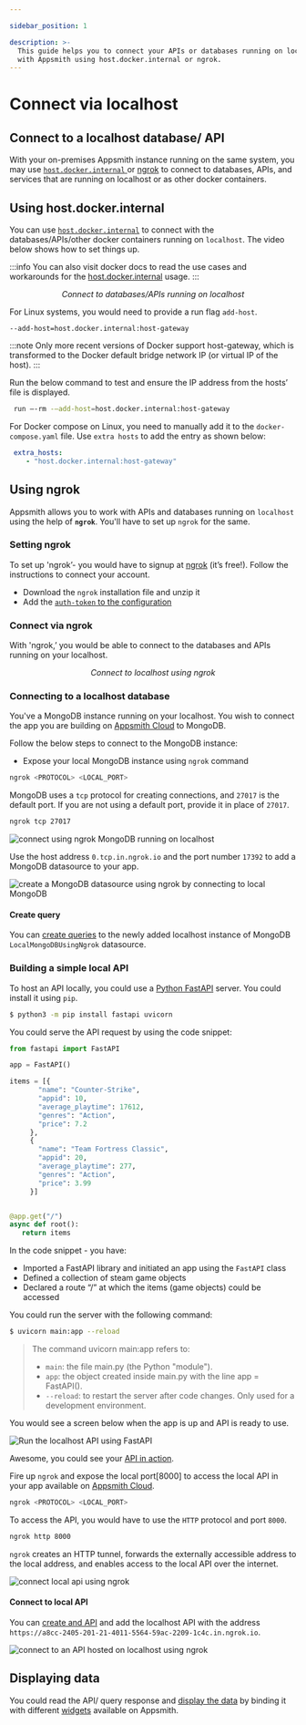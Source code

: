 ```yaml
---

sidebar_position: 1

description: >-
  This guide helps you to connect your APIs or databases running on localhost
  with Appsmith using host.docker.internal or ngrok.
---
```


# Connect via localhost

## Connect to a localhost database/ API

With your on-premises Appsmith instance running on the same system, you may use [`host.docker.internal` ](how-to-work-with-local-apis-on-appsmith.md#using-docker-internal)or [ngrok](how-to-work-with-local-apis-on-appsmith.md#using-ngrok) to connect to databases, APIs, and services that are running on localhost or as other docker containers.

## Using host.docker.internal

You can use [`host.docker.internal`](https://docs.docker.com/desktop/networking/#i-want-to-connect-from-a-container-to-a-service-on-the-host) to connect with the databases/APIs/other docker containers running on `localhost`. The video below shows how to set things up.

:::info
You can also visit docker docs to read the use cases and workarounds for the [host.docker.internal](https://docs.docker.com/desktop/networking/#use-cases-and-workarounds-for-all-platforms) usage.
:::



 <figure>
 <object data="https://www.youtube.com/embed/4XlgsVekzhI" width='750px' height='400px'></object> 
<figcaption align = "center"><i>Connect to databases/APIs running on localhost
</i></figcaption>
</figure>
 
For Linux systems, you would need to provide a run flag `add-host`. 

```
--add-host=host.docker.internal:host-gateway
```
:::note
Only more recent versions of Docker support host-gateway, which is transformed to the Docker default bridge network IP (or virtual IP of the host).
:::

Run the below command to test and ensure the IP address from the hosts’ file is displayed.

```bash
 run —-rm -—add-host=host.docker.internal:host-gateway
 ```
For Docker compose on Linux, you need to manually add it to the ```docker-compose.yaml``` file. Use ```extra hosts``` to add the entry as shown below: 

```yaml
 extra_hosts:
    - "host.docker.internal:host-gateway"
```

## Using ngrok

Appsmith allows you to work with APIs and databases running on `localhost` using the help of **`ngrok`**. You'll have to set up `ngrok` for the same.

### Setting ngrok

To set up 'ngrok’- you would have to signup at [ngrok](https://dashboard.ngrok.com/get-started/setup) (it’s free!). Follow the instructions to connect your account.

* Download the `ngrok` installation file and unzip it
* Add the [`auth-token` to the configuration](https://ngrok.com/docs/ngrok-agent#install-your-authtoken)


### Connect via ngrok
With 'ngrok,’ you would be able to connect to the databases and APIs running on your localhost.

 <figure>
 <object data="https://www.youtube.com/embed/IUX2rXmS17E" width='750px' height='400px'></object> 
<figcaption align = "center"><i>Connect to localhost using ngrok
</i></figcaption>
</figure>

### Connecting to a localhost database
You've a MongoDB instance running on your localhost. You wish to connect the app you are building on [Appsmith Cloud](https://app.appsmith.com) to MongoDB.

Follow the below steps to connect to the MongoDB instance:
* Expose your local MongoDB instance using ```ngrok``` command
```bash
ngrok <PROTOCOL> <LOCAL_PORT> 
```
MongoDB uses a ```tcp``` protocol for creating connections, and ```27017``` is the default port. If you are not using a default port, provide it in place of ```27017```.

```bash
ngrok tcp 27017
```

![connect using ngrok MongoDB running on localhost](/img/connect-localhost-mongodb-using-ngrok.png)

Use the host address ```0.tcp.in.ngrok.io``` and the port number ```17392``` to add a MongoDB datasource to your app.

![create a MongoDB datasource using ngrok by connecting to local MongoDB ](/img/Appsmith-connect-localhost-mongodb-using-ngrok.png)

#### Create query
You can [create queries](/core-concepts/data-access-and-binding/querying-a-database/#setting-up-a-query) to the newly added localhost instance of MongoDB ```LocalMongoDBUsingNgrok``` datasource.

### Building a simple local API

To host an API locally, you could use a [Python FastAPI](https://realpython.com/fastapi-python-web-apis/#what-is-fastapi) server. You could install it using ```pip```.

```bash
$ python3 -m pip install fastapi uvicorn
```

You could serve the API request by using the code snippet:

```python
from fastapi import FastAPI

app = FastAPI()

items = [{     
       "name": "Counter-Strike",
       "appid": 10,
       "average_playtime": 17612,
       "genres": "Action",
       "price": 7.2
     },
     {
       "name": "Team Fortress Classic",
       "appid": 20,
       "average_playtime": 277,
       "genres": "Action",
       "price": 3.99
     }]


@app.get("/")
async def root():
   return items
```

In the code snippet - you have:
* Imported a FastAPI library and initiated an app using the `FastAPI` class
* Defined a collection of steam game objects
* Declared a route “/” at which the items (game objects) could be accessed 

You could run the server with the following command:

```bash
$ uvicorn main:app --reload
```
> The command uvicorn main:app refers to:
>
> * `main`: the file main.py (the Python "module").
> * `app`: the object created inside main.py with the line app = FastAPI().
> * `--reload`: to restart the server after code changes. Only used for a development environment.

You would see a screen below when the app is up and API is ready to use.

![Run the localhost API using FastAPI](/img/start-localhost-api-using-fastapi.png)

Awesome, you could see your [API in action](http://127.0.0.1:8000).

Fire up `ngrok` and expose the local port[8000] to access the local API in your app available on [Appsmith Cloud](https://app.appsmith.com).

```bash
ngrok <PROTOCOL> <LOCAL_PORT> 
```

To access the API, you would have to use the `HTTP` protocol and port `8000`.

```bash
ngrok http 8000
```

`ngrok` creates an HTTP tunnel, forwards the externally accessible address to the local address, and enables access to the local API over the internet.

![connect local api using ngrok](/img/connect-localhost-api-using-ngrok.png)

#### Connect to local API
You can [create and API](core-concepts/connecting-to-data-sources/authentication/connect-to-apis#api-editor) and add the localhost API with the address `https://a8cc-2405-201-21-4011-5564-59ac-2209-1c4c.in.ngrok.io`.

![connect to an API hosted on localhost using ngrok](/img/create-api-for-local-api-on-appsmith.png)

## Displaying data
You could read the API/ query response and [display the data](/core-concepts/data-access-and-binding/displaying-data-read/) by binding it with different [widgets](/reference/widgets/) available on Appsmith.
